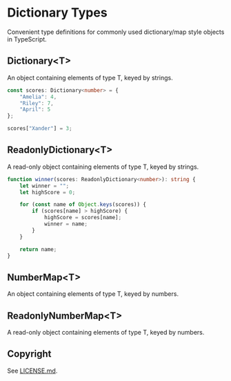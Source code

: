 # Dictionary Types

Convenient type definitions for commonly used dictionary/map style objects
in TypeScript.


## Dictionary\<T>

An object containing elements of type T, keyed by strings.

```typescript
const scores: Dictionary<number> = {
    "Amelia": 4,
    "Riley": 7,
    "April": 5
};

scores["Xander"] = 3;
```


## ReadonlyDictionary\<T>

A read-only object containing elements of type T, keyed by strings.

```typescript
function winner(scores: ReadonlyDictionary<number>): string {
    let winner = "";
    let highScore = 0;

    for (const name of Object.keys(scores)) {
        if (scores[name] > highScore) {
            highScore = scores[name];
            winner = name;
        }
    }

    return name;
}
```


## NumberMap\<T>

An object containing elements of type T, keyed by numbers.


## ReadonlyNumberMap\<T>

A read-only object containing elements of type T, keyed by numbers.


## Copyright

See [LICENSE.md](LICENSE.md).